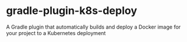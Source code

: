 # gradle-plugin-k8s-deploy
A Gradle plugin that automatically builds and deploy a Docker image for your project to a Kubernetes deployment
